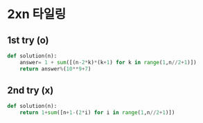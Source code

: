 # 2xn 타일링

## 1st try (o)

```python
def solution(n):
    answer= 1 + sum([(n-2*k)*(k+1) for k in range(1,n//2+1)])
    return answer%(10**9+7)
```

## 2nd try (x)
```python
def solution(n):
    return 1+sum([n+1-(2*i) for i in range(1,n//2+1)])
```
